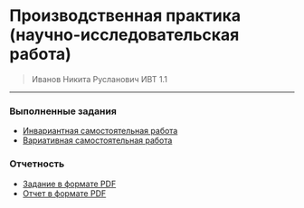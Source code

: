 # Производственная практика (научно-исследовательская работа)
> Иванов Никита Русланович ИВТ 1.1
 ---

### Выполненные задания
- [Инвариантная самостоятельная работа](https://github.com/IvanovvNikita/sem7-pract/blob/main/%D0%98%D0%A1%D0%A0%20%D0%98%D0%B2%D0%B0%D0%BD%D0%BE%D0%B2%20%D0%9D.%D0%A0.%20%D0%98%D0%92%D0%A2%201.1.pdf)
- [Вариативная самостоятельная работа](https://github.com/IvanovvNikita/sem7-pract/blob/main/%D0%92%D0%A1%D0%A0%20%D0%98%D0%B2%D0%B0%D0%BD%D0%BE%D0%B2%20%D0%9D.%D0%A0.%20%D0%98%D0%92%D0%A2%201.1.pdf)

### Отчетность
- [Задание в формате PDF](https://github.com/IvanovvNikita/sem7-pract/blob/main/%D0%97%D0%B0%D0%B4%D0%B0%D0%BD%D0%B8%D0%B5%20%D0%BD%D0%B0%20%D0%BF%D1%80%D0%B0%D0%BA%D1%82%D0%B8%D0%BA%D1%83%20%D0%98%D0%B2%D0%B0%D0%BD%D0%BE%D0%B2%20%D0%9D.%D0%A0.%20%D0%98%D0%92%D0%A2%201.1.pdf)
- [Отчет в формате PDF](https://github.com/IvanovvNikita/sem7-pract/blob/main/%D0%9E%D1%82%D1%87%D0%B5%D1%82%20%D0%BF%D0%BE%20%D0%BF%D1%80%D0%B0%D0%BA%D1%82%D0%B8%D0%BA%D0%B5%20%D0%98%D0%B2%D0%B0%D0%BD%D0%BE%D0%B2%20%D0%9D.%D0%A0..pdf)
